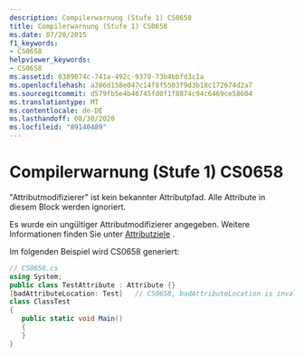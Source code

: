 ```yaml
---
description: Compilerwarnung (Stufe 1) CS0658
title: Compilerwarnung (Stufe 1) CS0658
ms.date: 07/20/2015
f1_keywords:
- CS0658
helpviewer_keywords:
- CS0658
ms.assetid: 0309074c-741a-492c-9370-73b4bbfd3c1a
ms.openlocfilehash: a386d158e047c14f8f5503f9d3b18c172674d2a7
ms.sourcegitcommit: d579fb5e4b46745fd0f1f8874c94c6469ce58604
ms.translationtype: MT
ms.contentlocale: de-DE
ms.lasthandoff: 08/30/2020
ms.locfileid: "89140489"
---
```

# <a name="compiler-warning-level-1-cs0658"></a>Compilerwarnung (Stufe 1) CS0658
"Attributmodifizierer" ist kein bekannter Attributpfad. Alle Attribute in diesem Block werden ignoriert.  
  
 Es wurde ein ungültiger Attributmodifizierer angegeben. Weitere Informationen finden Sie unter [Attributziele](../programming-guide/concepts/attributes/index.md#attribute-targets) .  
  
 Im folgenden Beispiel wird CS0658 generiert:  
  
```csharp  
// CS0658.cs  
using System;  
public class TestAttribute : Attribute {}  
[badAttributeLocation: Test]   // CS0658, badAttributeLocation is invalid  
class ClassTest  
{  
   public static void Main()  
   {  
   }  
}  
```
